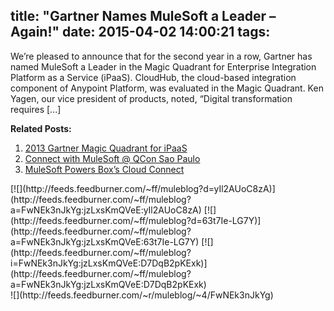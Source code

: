 title: "Gartner Names MuleSoft a Leader – Again!"
date: 2015-04-02 14:00:21
tags:
---

We’re pleased to announce that for the second year in a row, Gartner has named MuleSoft a Leader in the Magic Quadrant for Enterprise Integration Platform as a Service (iPaaS). CloudHub, the cloud-based integration component of Anypoint Platform, was evaluated in the Magic Quadrant. Ken Yagen, our vice president of products, noted, &#8220;Digital transformation requires [...]<div class='yarpp-related-rss'>

**Related Posts:**

1.  [2013 Gartner Magic Quadrant for iPaaS ](http://blogs.mulesoft.org/gartner-magic-quadrant-ipaas/ "2013 Gartner Magic Quadrant for iPaaS")
2.  [Connect with MuleSoft @ QCon Sao Paulo ](http://blogs.mulesoft.org/events-qcon-sao-paulo-2014/ "Connect with MuleSoft @ QCon Sao Paulo")
3.  [MuleSoft Powers Box&#8217;s Cloud Connect ](http://blogs.mulesoft.org/box-mulesoft-powers-cloud-connect/ "MuleSoft Powers Box&#8217;s Cloud Connect")
</div><div class="feedflare">
[![](http://feeds.feedburner.com/~ff/muleblog?d=yIl2AUoC8zA)</img>](http://feeds.feedburner.com/~ff/muleblog?a=FwNEk3nJkYg:jzLxsKmQVeE:yIl2AUoC8zA) [![](http://feeds.feedburner.com/~ff/muleblog?d=63t7Ie-LG7Y)</img>](http://feeds.feedburner.com/~ff/muleblog?a=FwNEk3nJkYg:jzLxsKmQVeE:63t7Ie-LG7Y) [![](http://feeds.feedburner.com/~ff/muleblog?i=FwNEk3nJkYg:jzLxsKmQVeE:D7DqB2pKExk)</img>](http://feeds.feedburner.com/~ff/muleblog?a=FwNEk3nJkYg:jzLxsKmQVeE:D7DqB2pKExk)
</div>![](http://feeds.feedburner.com/~r/muleblog/~4/FwNEk3nJkYg)